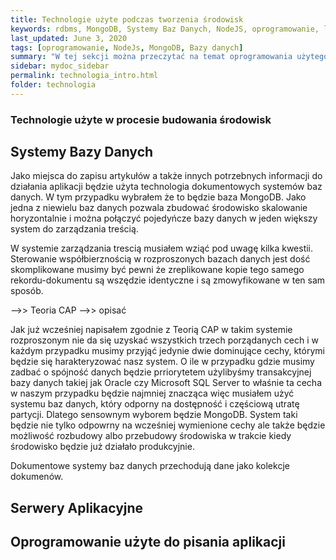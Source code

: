 ```yaml
---
title: Technologie użyte podczas tworzenia środowisk
keywords: rdbms, MongoDB, Systemy Baz Danych, NodeJS, oprogramowanie, linux, google
last_updated: June 3, 2020
tags: [oprogramowanie, NodeJs, MongoDB, Bazy danych]
summary: "W tej sekcji można przeczytać na temat oprogramowania użytego podczas pisania pracy dyplomowej wraz z odsyłaczami, których uzyłem podczas wyboru. WYbór technologii nie jest prosty, szczególnie w takim projekcie."
sidebar: mydoc_sidebar
permalink: technologia_intro.html
folder: technologia
---
```

### Technologie użyte w procesie budowania środowisk

## Systemy Bazy Danych

Jako miejsca do zapisu artykułów a także innych potrzebnych informacji do działania aplikacji będzie użyta technologia dokumentowych systemów baz danych. W tym przypadku wybrałem że to będzie baza MongoDB. Jako jedna z niewielu baz danych pozwala zbudować środowisko skalowanie horyzontalnie i można połączyć pojedyńcze bazy danych w jeden większy system do zarządzania treścią.

W systemie zarządzania trescią musiałem wziąć pod uwagę kilka kwestii. Sterowanie współbierznością w rozproszonych bazach danych jest dość skomplikowane musimy być pewni że zreplikowane kopie tego samego rekordu-dokumentu są wszędzie identyczne i są zmowyfikowane w ten sam sposób.

-->> Teoria CAP -->> opisać

Jak już wcześniej napisałem zgodnie z Teorią CAP w takim systemie rozproszonym nie da się uzyskać wszystkich trzech porządanych cech i w każdym przypadku musimy przyjąć jedynie dwie dominujące cechy, którymi będzie się harakteryzować nasz system. O ile w przypadku gdzie musimy zadbać o spójność danych będzie prriorytetem użylibyśmy transakcyjnej bazy danych takiej jak Oracle czy Microsoft SQL Server to właśnie ta cecha w naszym przypadku będzie najmniej znacząca więc musiałem użyć systemu baz danych, który odporny na dostępność i częściową utratę partycji. Dlatego sensownym wyborem będzie MongoDB. System taki będzie nie tylko odpowrny na wcześniej wymienione cechy ale także będzie możliwość rozbudowy albo przebudowy środowiska w trakcie kiedy środowisko będzie już działało produkcyjnie. 

Dokumentowe systemy baz danych przechodują dane jako kolekcje dokumenów.

## Serwery Aplikacyjne

## Oprogramowanie użyte do pisania aplikacji